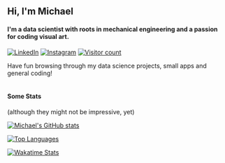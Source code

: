 ## Hi, I'm Michael
#### I'm a data scientist with roots in mechanical engineering and a passion for coding visual art.

[![LinkedIn][linkedin-shield]][linkedin-url]
[![Instagram][instagram-shield]][instagram-url]
[![Visitor count][visitors-shield]][visitors-url]

<a>  
Have fun browsing through my data science projects, small apps and general coding!  
</a>
<br>
<br>

#### Some Stats
(although they might not be impressive, yet)  

[![Michael's GitHub stats](https://github-readme-stats.vercel.app/api?username=maelkom&show_icons=true&theme=tokyonight)](https://github.com/MaelkoM/github-readme-stats)

[![Top Languages](https://github-readme-stats.vercel.app/api/top-langs/?username=MaelkoM&layout=compact&theme=tokyonight)](https://github.com/MaelkoM/github-readme-stats)

[![Wakatime Stats](https://github-readme-stats.vercel.app/api/wakatime?username=MaelkoM&layout=compact&theme=tokyonight)](https://github.com/MaelkoM/github-readme-stats)



[linkedin-shield]: https://img.shields.io/badge/-LinkedIn-black.svg?style=flat&logo=linkedin&color=223&labelColor=334
[linkedin-url]: https://www.linkedin.com/in/MichaelMallok
[instagram-shield]: https://img.shields.io/badge/-Instagram-black.svg?style=flat&logo=instagram&color=223&labelColor=334
[instagram-url]: https://www.instagram.com/humanfractal
[visitors-shield]: https://shields-io-visitor-counter.herokuapp.com/badge?page=maelkom.maelkom&color=334&labelColor=223&logo=GitHub&logoColor=FFFFFF&style=flat
[visitors-url]: https://github.com/maelkom/maelkom
